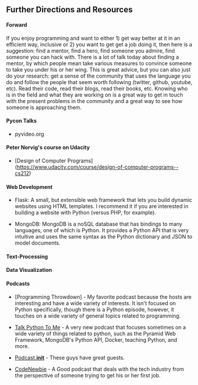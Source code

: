 ## Further Directions and Resources

#### Forward

If you enjoy programming and want to either 1) get way better at it in an efficient way, inclusive or 2) you want to get get a job doing it, then here is a suggestion: find a mentor, find a hero, find someone you admire, find someone you can hack with. There is a lot of talk today about finding a mentor, by which people mean take various measures to convince someone to take you under his or her wing. This is great advice, but you can also just do your research:  get a sense of the community that uses the language you do and follow the people that seem worth following (twitter, github, youtube, etc). Read their code, read their blogs, read their books, etc.  Knowing who is in the field and what they are working on is a great way to get in touch with the present problems in the community and a great way to see how someone is approaching them. 



#### Pycon Talks

+ pyvideo.org

#### Peter Norvig's course on Udacity

+ [Design of Computer Programs] (https://www.udacity.com/course/design-of-computer-programs--cs212)

#### Web Development

+ Flask: A small, but extensible web framework that lets you build dynamic websites using HTML templates. I recommend it if you are interested in building a website with Python (versus PHP, for example).

+ MongoDB: MongoDB is a noSQL database that has bindings to many languages, one of which is Python.  It provides a Python API that is very intuitive and uses the same syntax as the Python dictionary and JSON to model documents.

#### Text-Processing

#### Data Visualization

#### Podcasts

+ [Programming Throwdown] - My favorite podcast because the hosts are interesting and have a wide variety of interests.   It isn't focused on Python specifically, though there is a Python episode, however, it touches on a wide variety of general topics related to programming.  

+ [Talk Python To Me](http://www.talkpythontome.com/) - A very new podcast that focuses sometimes on a wide variety of things related to python, such as the Pyramid Web Framework, MongoDB's Python API, Docker, teaching Python, and more.

+ [Podcast.__init__](http://www.podcastinit.com/) - These guys have great guests.

+ [CodeNewbie](http://codenewbie.org) - A Good podcast that deals with the tech industry from the perspective of someone trying to get his or her first job.




